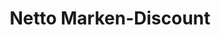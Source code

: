 ---
title: "Netto Marken-Discount"
url: /coburg/netto-marken-discount-neustadter-strasse/
shop: Supermarkt
---